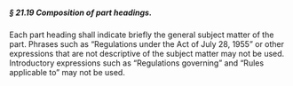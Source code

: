 ##### § 21.19 Composition of part headings. #####

Each part heading shall indicate briefly the general subject matter of the part. Phrases such as “Regulations under the Act of July 28, 1955” or other expressions that are not descriptive of the subject matter may not be used. Introductory expressions such as “Regulations governing” and “Rules applicable to” may not be used.
